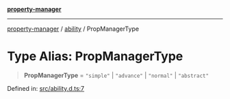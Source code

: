 [**property-manager**](../../README.md)

***

[property-manager](../../modules.md) / [ability](../README.md) / PropManagerType

# Type Alias: PropManagerType

> **PropManagerType** = `"simple"` \| `"advance"` \| `"normal"` \| `"abstract"`

Defined in: [src/ability.d.ts:7](https://github.com/snowyu/property-manager.js/blob/7cecb27374754b743733e81c6027a17dd0c349c2/src/ability.d.ts#L7)
